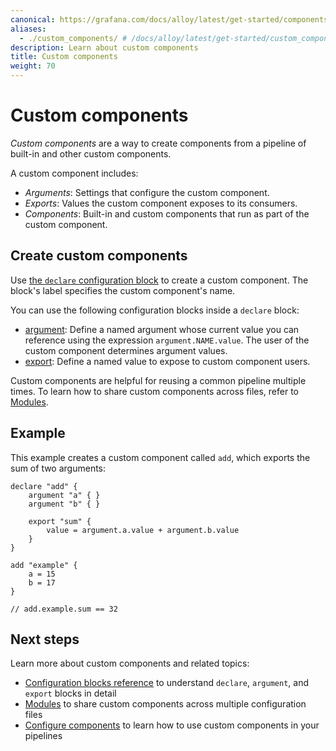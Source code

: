```yaml
---
canonical: https://grafana.com/docs/alloy/latest/get-started/components/custom-components/
aliases:
  - ./custom_components/ # /docs/alloy/latest/get-started/custom_components/
description: Learn about custom components
title: Custom components
weight: 70
---
```


# Custom components

_Custom components_ are a way to create components from a pipeline of built-in and other custom components.

A custom component includes:

- _Arguments_: Settings that configure the custom component.
- _Exports_: Values the custom component exposes to its consumers.
- _Components_: Built-in and custom components that run as part of the custom component.

## Create custom components

Use [the `declare` configuration block][declare] to create a custom component.
The block's label specifies the custom component's name.

You can use the following configuration blocks inside a `declare` block:

- [argument][]: Define a named argument whose current value you can reference using the expression `argument.NAME.value`.
  The user of the custom component determines argument values.
- [export][]: Define a named value to expose to custom component users.

Custom components are helpful for reusing a common pipeline multiple times.
To learn how to share custom components across files, refer to [Modules][].

## Example

This example creates a custom component called `add`, which exports the sum of two arguments:

```alloy
declare "add" {
    argument "a" { }
    argument "b" { }

    export "sum" {
        value = argument.a.value + argument.b.value
    }
}

add "example" {
    a = 15
    b = 17
}

// add.example.sum == 32
```

## Next steps

Learn more about custom components and related topics:

- [Configuration blocks reference][] to understand `declare`, `argument`, and `export` blocks in detail
- [Modules][] to share custom components across multiple configuration files
- [Configure components][] to learn how to use custom components in your pipelines

[declare]: ../../reference/config-blocks/declare/
[argument]: ../../reference/config-blocks/argument/
[export]: ../../reference/config-blocks/export/
[Modules]: ../modules/
[Configuration blocks reference]: ../../../reference/config-blocks/
[Configure components]: ./configure-components/
